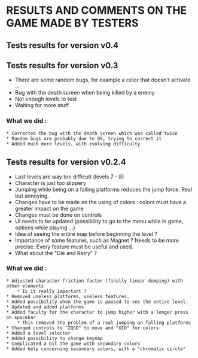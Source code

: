 # RESULTS AND COMMENTS ON THE GAME MADE BY TESTERS

## Tests results for version v0.4


## Tests results for version v0.3

* There are some random bugs, for example a color that doesn't activate ...
* Bug with the death screen when being killed by a enemy
* Not enough levels to test
* Waiting for more stuff

### What we did :

    * Corrected the bug with the death screen which was called twice
    * Random bugs are probably due to OS, trying to correct it
    * Added much more levels, with evolving difficulty


## Tests results for version v0.2.4

* Last levels are way too difficult (levels 7 - 8)
* Character is just too slippery
* Jumping while being on a falling platforms reduces the jump force. Real but annoying.
* Changes have to be made on the using of colors : colors must have a greater impact on the game
* Changes must be done on controls
* UI needs to be updated (possibility to go to the menu while in game, options while playing ...)
* Idea of seeing the entire map before beginning the level ?
* Importance of some features, such as Magnet ? Needs to be more precise. Every feature must be useful and used.
* What about the "Die and Retry" ?

### What we did :

    * Adjusted character friction factor (finally linear dumping) with other elements
        * Is it really important ?
    * Removed useless platforms, useless features.
    * Added possibility when the game is paused to see the entire level.
    * Updated and added platforms
    * Added faculty for the character to jump higher with a longer press on spacebar
        * This removed the problem of a real jumping on falling platforms
    * Changed controls to "ZQSD" to move and "UIO" for colors
    * Added a level selector
    * Added possibility to change keymap
    * Complicated a bit the game with secondary colors
    * Added help concerning secondary colors, with a "chromatic circle"